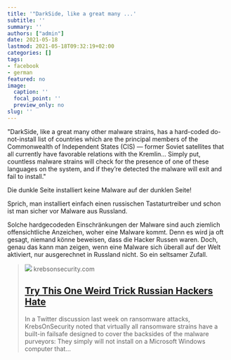 ```yaml
---
title: '"DarkSide, like a great many ...'
subtitle: ''
summary: ''
authors: ["admin"]
date: 2021-05-18
lastmod: 2021-05-18T09:32:19+02:00
categories: []
tags:
- facebook
- german
featured: no
image:
  caption: ''
  focal_point: ''
  preview_only: no
slug: ''
---
```

"DarkSide, like a great many other malware strains, has a hard-coded do-not-install list of countries which are the principal members of the Commonwealth of Independent States (CIS) — former Soviet satellites that all currently have favorable relations with the Kremlin... Simply put, countless malware strains will check for the presence of one of these languages on the system, and if they’re detected the malware will exit and fail to install."

Die dunkle Seite installiert keine Malware auf der dunklen Seite!

Sprich, man installiert einfach einen russischen Tastaturtreiber und schon ist man sicher vor Malware aus Russland. 

Solche hardgecodeden Einschränkungen der Malware sind auch ziemlich offensichtliche Anzeichen, woher eine Malware kommt. Denn es wird ja oft gesagt, niemand könne beweisen, dass die Hacker Russen waren. Doch, genau das kann man zeigen, wenn eine Malware sich überall auf der Welt aktiviert, nur ausgerechnet in Russland nicht. So ein seltsamer Zufall.
> [![](https://krebsonsecurity.com/wp-content/uploads/2021/05/луныцше.png)](https://krebsonsecurity.com/2021/05/try-this-one-weird-trick-russian-hackers-hate/)
> krebsonsecurity.com
> ## [Try This One Weird Trick Russian Hackers Hate](https://krebsonsecurity.com/2021/05/try-this-one-weird-trick-russian-hackers-hate/)
>
>In a Twitter discussion last week on ransomware attacks, KrebsOnSecurity noted that virtually all ransomware strains have a built-in failsafe designed to cover the backsides of the malware purveyors: They simply will not install on a Microsoft Windows computer that…


